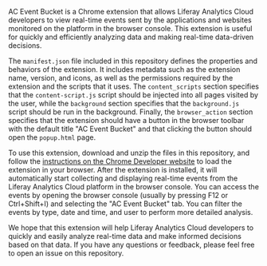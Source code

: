AC Event Bucket is a Chrome extension that allows Liferay Analytics Cloud developers to view real-time events sent by the applications and websites monitored on the platform in the browser console. This extension is useful for quickly and efficiently analyzing data and making real-time data-driven decisions.

The `manifest.json` file included in this repository defines the properties and behaviors of the extension. It includes metadata such as the extension name, version, and icons, as well as the permissions required by the extension and the scripts that it uses. The `content_scripts` section specifies that the `content-script.js` script should be injected into all pages visited by the user, while the `background` section specifies that the `background.js` script should be run in the background. Finally, the `browser_action` section specifies that the extension should have a button in the browser toolbar with the default title "AC Event Bucket" and that clicking the button should open the `popup.html` page.

To use this extension, download and unzip the files in this repository, and follow the [instructions on the Chrome Developer website](https://developer.chrome.com/extensions/getstarted#manifest) to load the extension in your browser. After the extension is installed, it will automatically start collecting and displaying real-time events from the Liferay Analytics Cloud platform in the browser console. You can access the events by opening the browser console (usually by pressing F12 or Ctrl+Shift+I) and selecting the "AC Event Bucket" tab. You can filter the events by type, date and time, and user to perform more detailed analysis.

We hope that this extension will help Liferay Analytics Cloud developers to quickly and easily analyze real-time data and make informed decisions based on that data. If you have any questions or feedback, please feel free to open an issue on this repository.
